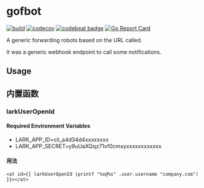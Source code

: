 # gofbot

[![build](https://github.com/bonaysoft/gofbot/actions/workflows/build.yml/badge.svg)](https://github.com/bonaysoft/gofbot/actions/workflows/build.yml)
[![codecov](https://codecov.io/gh/saltbo/gofbot/branch/master/graph/badge.svg)](https://codecov.io/gh/saltbo/gofbot)
[![codebeat badge](https://codebeat.co/badges/e97d3305-de49-4a9c-9ead-1aca942b9e16)](https://codebeat.co/projects/github-com-saltbo-gofbot-master)
[![Go Report Card](https://goreportcard.com/badge/github.com/saltbo/gofbot)](https://goreportcard.com/report/github.com/saltbo/gofbot)

A generic forwarding robots based on the URL called.

It was a generic webhook endpoint to call some notifications.

## Usage

## 内置函数

### larkUserOpenId

#### Required Environment Variables

- LARK_APP_ID=cli_a4d34d4xxxxxxxx
- LARK_APP_SECRET=y9uUaXQqz71vf0cmxyxxxxxxxxxxxx

#### 用法
```gotemplate
<at id={{ larkUserOpenId (printf "%s@%s" .user.username "company.com") }}></at>
```